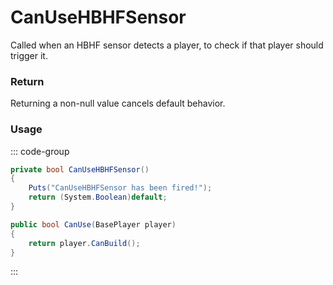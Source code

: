 <Badge type="danger" text="Carbon Compatible"/><Badge type="warning" text="Oxide Compatible"/>
# CanUseHBHFSensor
Called when an HBHF sensor detects a player, to check if that player should trigger it.
### Return
Returning a non-null value cancels default behavior.

### Usage
::: code-group
```csharp [Example]
private bool CanUseHBHFSensor()
{
	Puts("CanUseHBHFSensor has been fired!");
	return (System.Boolean)default;
}
```
```csharp [Source — Assembly-CSharp @ HBHFSensor]
public bool CanUse(BasePlayer player)
{
	return player.CanBuild();
}

```
:::
